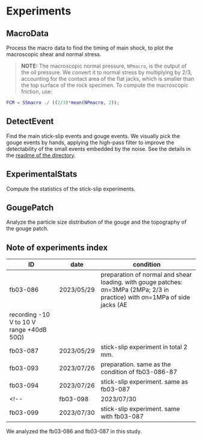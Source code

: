 # Experiments

## MacroData
Process the macro data to find the timing of main shock, to plot the macroscopic shear and normal stress.

> **NOTE:** The macroscopic normal pressure, `NPmacro`, is the output of the oil pressure. We convert it to normal stress by multiplying by 2/3, accounting for the contact area of the flat jacks, which is smaller than the top surface of the rock specimen. To compute the macroscopic friction, use:
```matlab
FCM = SSmacro ./ ((2/3)*mean(NPmacro, 2));
```
## DetectEvent
Find the main stick-slip events and gouge events. We visually pick the gouge events by hands, applying the high-pass filter to improve the detectability of the small events embedded by the noise. See the details in the [readme of the directory](DetectEvent).

## ExperimentalStats
Compute the statistics of the stick-slip experiments.

## GougePatch
Analyze the particle size distribution of the gouge and the topography of the gouge patch. 

## Note of experiments index

| ID | date | condition | 
| --- | --- | --- | 
| fb03-086 | 2023/05/29 | preparation of normal and shear loading.  with gouge patches: σn=3MPa (2MPa; 2/3 in practice) with σn=1MPa of side jacks (AE 
 recording -10 V to 10 V range +40dB 50Ω)| 
| fb03-087 | 2023/05/29  | stick-slip experiment in total 2 mm. | 
| fb03-093 | 2023/07/26  | preparation. same as the condition of fb03-086-87 | 
| fb03-094 | 2023/07/26  | stick-slip experiment. same as fb03-087 | 
<!-- | fb03-098 | 2023/07/30  | preparation of normal and shear loading. No gouge patches. same stress with fb03-087. | 
| fb03-099 |  2023/07/30 | stick-slip experiment. same with fb03-087 |  -->

We analyzed the fb03-086 and fb03-087 in this study. 